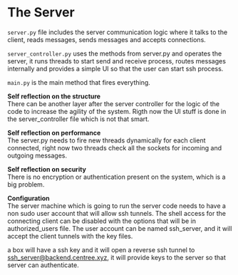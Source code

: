 The Server
=========

`server.py` file includes the server communication logic where it talks to the client, reads messages, 
sends messages and accepts connections.   

`server_controller.py` uses the methods from server.py and operates the server, it runs threads to start send and receive process,
routes messages internally and provides a simple UI so that the user can start ssh process.  

`main.py` is the main method that fires everything.



**Self reflection on the structure**  
There can be another layer after the server controller for the logic of the code to increase the agility of the system. Rigth now the UI stuff is done
in the server_controller file which is not that smart. 

**Self reflection on performance**  
The server.py needs to fire new threads dynamically for each client connected, right now two threads check all the sockets for incoming and outgoing messages.

**Self reflection on security**  
There is no encryption or authentication present on the system, which is a big problem.


**Configuration**  
The server machine which is going to run the server code needs to have a non sudo  user account that will allow ssh tunnels. 
The shell access for the connecting client can be disabled with the options that will be in authorized_users file. The user account can be named
ssh_server, and it will accept the client tunnels with the key files.  

a box will have a ssh key and it will open a reverse ssh tunnel to ssh_server@backend.centree.xyz, it will provide keys to the server so that server can authenticate.



